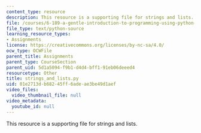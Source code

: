 ```yaml
---
content_type: resource
description: This resource is a supporting file for strings and lists.
file: /courses/6-189-a-gentle-introduction-to-programming-using-python-january-iap-2011/01e2713db68245ff6adeae3be49d1aef_strings_and_lists.py
file_type: text/python-source
learning_resource_types:
- Assignments
license: https://creativecommons.org/licenses/by-nc-sa/4.0/
ocw_type: OCWFile
parent_title: Assignments
parent_type: CourseSection
parent_uid: 5d1a5094-f9b1-d4d4-bff1-91eb06deeed4
resourcetype: Other
title: strings_and_lists.py
uid: 01e2713d-b682-45ff-6ade-ae3be49d1aef
video_files:
  video_thumbnail_file: null
video_metadata:
  youtube_id: null
---
```

This resource is a supporting file for strings and lists.